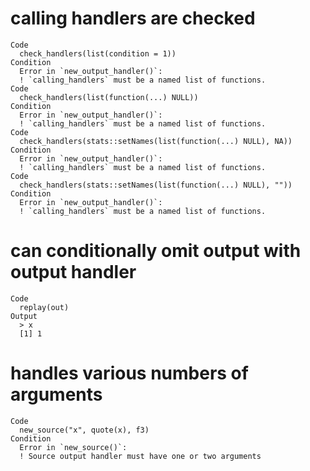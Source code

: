 # calling handlers are checked

    Code
      check_handlers(list(condition = 1))
    Condition
      Error in `new_output_handler()`:
      ! `calling_handlers` must be a named list of functions.
    Code
      check_handlers(list(function(...) NULL))
    Condition
      Error in `new_output_handler()`:
      ! `calling_handlers` must be a named list of functions.
    Code
      check_handlers(stats::setNames(list(function(...) NULL), NA))
    Condition
      Error in `new_output_handler()`:
      ! `calling_handlers` must be a named list of functions.
    Code
      check_handlers(stats::setNames(list(function(...) NULL), ""))
    Condition
      Error in `new_output_handler()`:
      ! `calling_handlers` must be a named list of functions.

# can conditionally omit output with output handler

    Code
      replay(out)
    Output
      > x
      [1] 1

# handles various numbers of arguments

    Code
      new_source("x", quote(x), f3)
    Condition
      Error in `new_source()`:
      ! Source output handler must have one or two arguments

